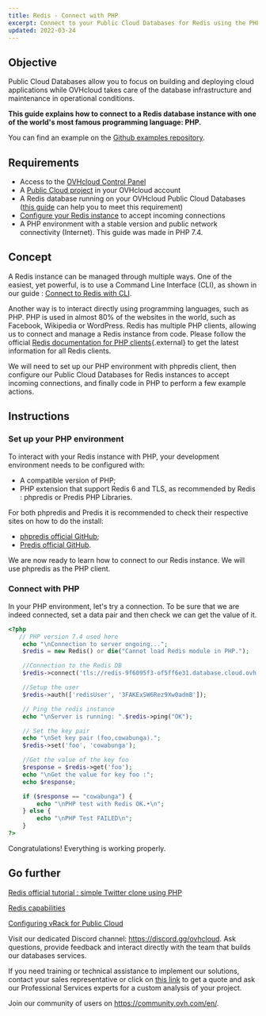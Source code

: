 ```yaml
---
title: Redis - Connect with PHP
excerpt: Connect to your Public Cloud Databases for Redis using the PHP programming language
updated: 2022-03-24
---
```


## Objective

Public Cloud Databases allow you to focus on building and deploying cloud applications while OVHcloud takes care of the database infrastructure and maintenance in operational conditions.

**This guide explains how to connect to a Redis database instance with one of the world's most famous programming language: PHP.**

You can find an example on the [Github examples repository](https://github.com/ovh/public-cloud-databases-examples/tree/main/databases/redis/php/hello-world).

## Requirements

- Access to the [OVHcloud Control Panel](https://ca.ovh.com/auth/?action=gotomanager&from=https://www.ovh.com/ca/en/&ovhSubsidiary=ca)
- A [Public Cloud project](https://www.ovhcloud.com/en-ca/public-cloud/) in your OVHcloud account
- A Redis database running on your OVHcloud Public Cloud Databases ([this guide](/pages/public_cloud/public_cloud_databases/databases_01_order_control_panel) can help you to meet this requirement)
- [Configure your Redis instance](/pages/public_cloud/public_cloud_databases/redis_08_prepare_for_incoming_connections) to accept incoming connections
- A PHP environment with a stable version and public network connectivity (Internet). This guide was made in PHP 7.4.

## Concept

A Redis instance can be managed through multiple ways.
One of the easiest, yet powerful, is to use a Command Line Interface (CLI), as shown in our guide : [Connect to Redis with CLI](/pages/public_cloud/public_cloud_databases/redis_03_connect_cli).

Another way is to interact directly using programming languages, such as PHP.
PHP is used in almost 80% of the websites in the world, such as Facebook, Wikipedia or WordPress.
Redis has multiple PHP clients, allowing us to connect and manage a Redis instance from code. Please follow the official [Redis documentation for PHP clients](https://redis.io/clients#php){.external} to get the latest information for all Redis clients.

We will need to set up our PHP environment with phpredis client, then configure our Public Cloud Databases for Redis instances to accept incoming connections, and finally code in PHP to perform a few example actions.

## Instructions

### Set up your PHP environment

To interact with your Redis instance with PHP, your development environment needs to be configured with:

- A compatible version of PHP;
- PHP extension that support Redis 6 and TLS, as recommended by Redis : phpredis or Predis PHP Libraries.

For both phpredis and Predis it is recommended to check their respective sites on how to do the install:

- [phpredis official GitHub](https://github.com/phpredis/phpredis);
- [Predis official GitHub](https://github.com/predis/predis).

We are now ready to learn how to connect to our Redis instance. We will use phpredis as the PHP client.

### Connect with PHP

In your PHP environment, let's try a connection. To be sure that we are indeed connected, set a data pair and then check we can get the value of it.

```php
<?php
   // PHP version 7.4 used here
	echo "\nConnection to server ongoing...";
	$redis = new Redis() or die("Cannot load Redis module in PHP.");

	//Connection to the Redis DB
	$redis->connect('tls://redis-9f6095f3-of5ff6e31.database.cloud.ovh.net', 20185);

	//Setup the user
	$redis->auth(['redisUser', '3FAKExSW6Rez9Xw0admB']);

	// Ping the redis instance
	echo "\nServer is running: ".$redis->ping("OK");

	// Set the key pair
	echo "\nSet key pair (foo,cowabunga).";
	$redis->set('foo', 'cowabunga');

	//Get the value of the key foo
	$response = $redis->get('foo');
	echo "\nGet the value for key foo :";
	echo $response;

	if ($response == "cowabunga") {
		echo "\nPHP test with Redis OK.•\n";
	} else {
		echo "\nPHP Test FAILED\n";
	}
?>
```

Congratulations! Everything is working properly.

## Go further

[Redis official tutorial : simple Twitter clone using PHP](https://redis.io/topics/twitter-clone)

[Redis capabilities](/pages/public_cloud/public_cloud_databases/redis_01_capabilities)

[Configuring vRack for Public Cloud](/pages/public_cloud/public_cloud_network_services/getting-started-07-creating-vrack)

Visit our dedicated Discord channel: <https://discord.gg/ovhcloud>. Ask questions, provide feedback and interact directly with the team that builds our databases services.

If you need training or technical assistance to implement our solutions, contact your sales representative or click on [this link](https://www.ovhcloud.com/en-ca/professional-services/) to get a quote and ask our Professional Services experts for a custom analysis of your project.

Join our community of users on <https://community.ovh.com/en/>.

